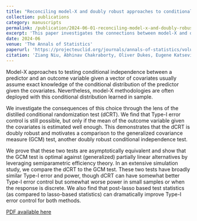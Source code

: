 ```yaml
---
title: "Reconciling model-X and doubly robust approaches to conditional independence testing"
collection: publications
category: manuscripts
permalink: /publication/2024-06-01-reconciling-model-x-and-doubly-robust-approaches
excerpt: 'This paper investigates the connections between model-X and doubly robust approaches to conditional independence testing, particularly through the dCRT and GCM tests.'
date: 2024-06
venue: 'The Annals of Statistics'
paperurl: 'https://projecteuclid.org/journals/annals-of-statistics/volume-52/issue-3/Reconciling-model-X-and-doubly-robust-approaches-to-conditional-independence/10.1214/24-AOS2372.full' 
citation: 'Ziang Niu, Abhinav Chakraborty, Oliver Dukes, Eugene Katsevich. (2024). "Reconciling model-X and doubly robust approaches to conditional independence testing." <i>The Annals of Statistics</i>, 52(3), 895-921.'
---
```


Model-X approaches to testing conditional independence between a predictor and an outcome variable given a vector of covariates usually assume exact knowledge of the conditional distribution of the predictor given the covariates. Nevertheless, model-X methodologies are often deployed with this conditional distribution learned in sample. 

We investigate the consequences of this choice through the lens of the distilled conditional randomization test (dCRT). We find that Type-I error control is still possible, but only if the mean of the outcome variable given the covariates is estimated well enough. This demonstrates that the dCRT is doubly robust and motivates a comparison to the generalized covariance measure (GCM) test, another doubly robust conditional independence test.

We prove that these two tests are asymptotically equivalent and show that the GCM test is optimal against (generalized) partially linear alternatives by leveraging semiparametric efficiency theory. In an extensive simulation study, we compare the dCRT to the GCM test. These two tests have broadly similar Type-I error and power, though dCRT can have somewhat better Type-I error control but somewhat worse power in small samples or when the response is discrete. We also find that post-lasso based test statistics (as compared to lasso-based statistics) can dramatically improve Type-I error control for both methods.

[PDF available here](https://projecteuclid.org/journals/annals-of-statistics/volume-52/issue-3/Reconciling-model-X-and-doubly-robust-approaches-to-conditional-independence/10.1214/24-AOS2372.full)  
